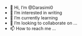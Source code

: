 - 👋 Hi, I’m @Darasimi0
- 👀 I’m interested in writing
- 🌱 I’m currently learning 
- 💞️ I’m looking to collaborate on ...
- 📫 How to reach me ...

<!---
Darasimi0/Darasimi0 is a ✨ special ✨ repository because its `README.md` (this file) appears on your GitHub profile.
You can click the Preview link to take a look at your changes.
--->
